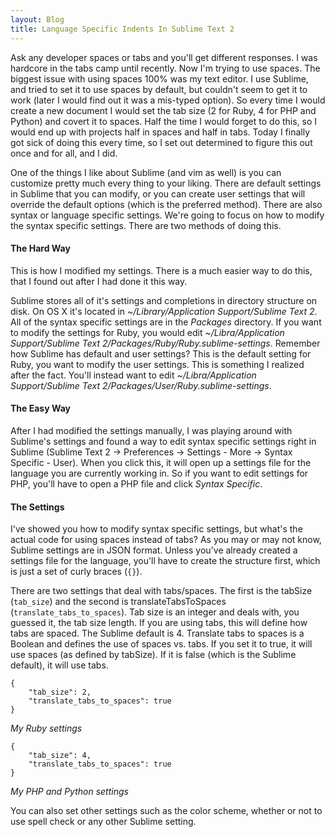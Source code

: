 ```yaml
---
layout: Blog
title: Language Specific Indents In Sublime Text 2
---
```

Ask any developer spaces or tabs and you'll get different responses. I was hardcore in the tabs camp until recently. Now I'm trying to use spaces. The biggest issue with using spaces 100% was my text editor. I use Sublime, and tried to set it to use spaces by default, but couldn't seem to get it to work (later I would find out it was a mis-typed option). So every time I would create a new document I would set the tab size (2 for Ruby, 4 for PHP and Python) and covert it to spaces. Half the time I would forget to do this, so I would end up with projects half in spaces and half in tabs. Today I finally got sick of doing this every time, so I set out determined to figure this out once and for all, and I did.

One of the things I like about Sublime (and vim as well) is you can customize pretty much every thing to your liking. There are default settings in Sublime that you can modify, or you can create user settings that will override the default options (which is the preferred method). There are also syntax or language specific settings. We're going to focus on how to modify the syntax specific settings. There are two methods of doing this.

#### The Hard Way

This is how I modified my settings. There is a much easier way to do this, that I found out after I had done it this way.

Sublime stores all of it's settings and completions in directory structure on disk. On OS X it's located in *~/Library/Application Support/Sublime Text 2*. All of the syntax specific settings are in the *Packages* directory. If you want to modify the settings for Ruby, you would edit *~/Libra/Application Support/Sublime Text 2/Packages/Ruby/Ruby.sublime-settings*. Remember how Sublime has default and user settings? This is the default setting for Ruby, you want to modify the user settings. This is something I realized after the fact. You'll instead want to edit *~/Libra/Application Support/Sublime Text 2/Packages/User/Ruby.sublime-settings*.

#### The Easy Way

After I had modified the settings manually, I was playing around with Sublime's settings and found a way to edit syntax specific settings right in Sublime (Sublime Text 2 -> Preferences -> Settings - More -> Syntax Specific - User). When you click this, it will open up a settings file for the language you are currently working in. So if you want to edit settings for PHP, you'll have to open a PHP file and click *Syntax Specific*.

#### The Settings

I've showed you how to modify syntax specific settings, but what's the actual code for using spaces instead of tabs? As you may or may not know, Sublime settings are in JSON format. Unless you've already created a settings file for the language, you'll have to create the structure first, which is just a set of curly braces (`{}`).

There are two settings that deal with tabs/spaces. The first is the tabSize (`tab_size`) and the second is translateTabsToSpaces (`translate_tabs_to_spaces`). Tab size is an integer and deals with, you guessed it, the tab size length. If you are using tabs, this will define how tabs are spaced. The Sublime default is 4. Translate tabs to spaces is a Boolean and defines the use of spaces vs. tabs. If you set it to true, it will use spaces (as defined by tabSize). If it is false (which is the Sublime default), it will use tabs.

	{
		"tab_size": 2,
		"translate_tabs_to_spaces": true
	}

*My Ruby settings*

	{
		"tab_size": 4,
		"translate_tabs_to_spaces": true
	}

*My PHP and Python settings*

You can also set other settings such as the color scheme, whether or not to use spell check or any other Sublime setting.
